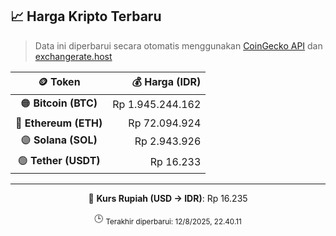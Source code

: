 

<!-- HARGA_KRIPTO -->
## 📈 Harga Kripto Terbaru

> Data ini diperbarui secara otomatis menggunakan [CoinGecko API](https://www.coingecko.com/) dan [exchangerate.host](https://exchangerate.host/)

<div align="center">

| 🪙 Token | 💰 Harga (IDR) |
|:------:|---------------:|
| 🟠 **Bitcoin (BTC)**   | Rp 1.945.244.162 |
| 🔵 **Ethereum (ETH)**  | Rp 72.094.924 |
| 🟣 **Solana (SOL)**    | Rp 2.943.926 |
| 🟢 **Tether (USDT)**   | Rp 16.233 |

---

💱 **Kurs Rupiah (USD → IDR)**: Rp 16.235

🕒 <sub>Terakhir diperbarui: 12/8/2025, 22.40.11</sub>

</div>
<!-- /HARGA_KRIPTO -->